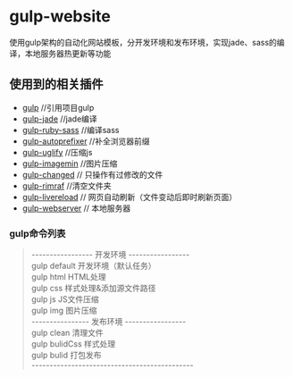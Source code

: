 # gulp-website
使用gulp架构的自动化网站模板，分开发环境和发布环境，实现jade、sass的编译，本地服务器热更新等功能


## 使用到的相关插件
* [gulp](https://www.npmjs.com/package/gulp) //引用项目gulp  
* [gulp-jade](https://www.npmjs.com/package/gulp-jade) //jade编译  </br>
* [gulp-ruby-sass](https://www.npmjs.com/package/gulp-ruby-sass) //编译sass </br>
* [gulp-autoprefixer](https://www.npmjs.com/package/gulp-autoprefixer) //补全浏览器前缀 </br>
* [gulp-uglify](https://www.npmjs.com/package/gulp-uglify) //压缩js </br>
* [gulp-imagemin](https://www.npmjs.com/package/gulp-imagemin) //图片压缩 </br>
* [gulp-changed](https://www.npmjs.com/package/gulp-changed) // 只操作有过修改的文件 </br>
* [gulp-rimraf](https://www.npmjs.com/package/gulp-rimraf) //清空文件夹 </br>
* [gulp-livereload](https://www.npmjs.com/package/gulp-livereload) // 网页自动刷新（文件变动后即时刷新页面） </br>
* [gulp-webserver](https://www.npmjs.com/package/gulp-webserver) // 本地服务器 </br>

### gulp命令列表
>----------------- 开发环境 -----------------</br>
 gulp default   开发环境（默认任务）</br>
 gulp html    HTML处理</br>
 gulp css    样式处理&添加源文件路径</br>
 gulp js    JS文件压缩</br>
 gulp img    图片压缩</br>
 ---------------- 发布环境 -----------------</br>
 gulp clean   清理文件</br>
 gulp bulidCss   样式处理</br>
 gulp bulid   打包发布</br>
 ---------------------------------------------</br>